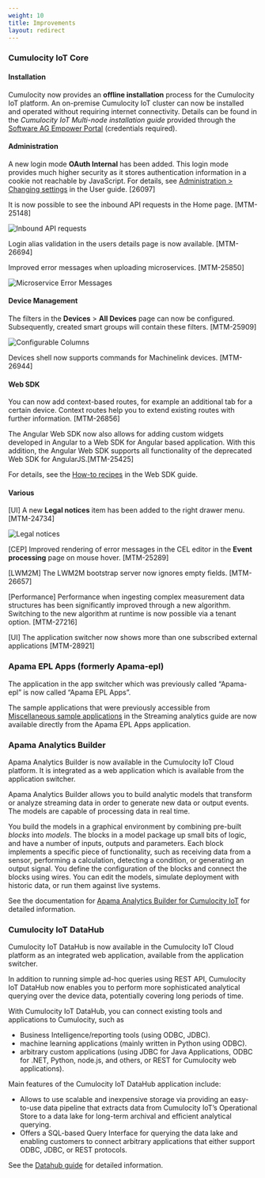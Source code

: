 ```yaml
---
weight: 10
title: Improvements
layout: redirect
---
```



### Cumulocity IoT Core

#### Installation

Cumulocity now provides an **offline installation** process for the Cumulocity IoT platform. An on-premise Cumulocity IoT cluster can now be installed and operated without requiring internet connectivity. Details can be found in the *Cumulocity IoT Multi-node installation guide* provided through the [Software AG Empower Portal](https://empower.softwareag.com) (credentials required).

#### Administration

A new login mode **OAuth Internal** has been added. This login mode provides much higher security as it stores authentication information in a cookie not reachable by JavaScript. For details, see [Administration > Changing settings](/users-guide/administration/#changing-settings) in the User guide. [26097]

It is now possible to see the inbound API requests in the Home page. [MTM-25148]

![Inbound API requests](/images/release-notes/inbound-api-requests.png)

Login alias validation in the users details page is now available. [MTM-26694]

Improved error messages when uploading microservices. [MTM-25850]

![Microservice Error Messages](/images/release-notes/microservice-error-messages.png)


#### Device Management

The filters in the **Devices** > **All Devices** page can now be configured. Subsequently, created smart groups will contain these filters. [MTM-25909]

![Configurable Columns](/images/release-notes/configurable-columns.png) 

Devices shell now supports commands for Machinelink devices. [MTM-26944]
 

#### Web SDK

You can now add context-based routes, for example an additional tab for a certain device. Context routes help you to extend existing routes with further information. [MTM-26856]  

The Angular Web SDK now also allows for adding custom widgets developed in Angular to a Web SDK for Angular based application. With this addition, the Angular Web SDK supports all functionality of the deprecated Web SDK for AngularJS.[MTM-25425]

For details, see the [How-to recipes](/web/how-to/) in the Web SDK guide.

#### Various

[UI] A new **Legal notices** item has been added to the right drawer menu. [MTM-24734]

![Legal notices](/images/release-notes/legal-notices.png)

[CEP] Improved rendering of error messages in the CEL editor in the **Event processing** page on mouse hover. [MTM-25289]

[LWM2M] The LWM2M bootstrap server now ignores empty fields. [MTM-26657]

[Performance] Performance when ingesting complex measurement data structures has been significantly improved through a new algorithm. Switching to the new algorithm at runtime is now possible via a tenant option. [MTM-27216]

[UI] The application switcher now shows more than one subscribed external applications  [MTM-28921]


### Apama EPL Apps (formerly Apama-epl)

The application in the app switcher which was previously called “Apama-epl” is now called “Apama EPL Apps”.

The sample applications that were previously accessible from [Miscellaneous sample applications](/apama/examples/#misc-applications) in the Streaming analytics guide are now available directly from the Apama EPL Apps application. 


### Apama Analytics Builder

Apama Analytics Builder is now available in the Cumulocity IoT Cloud platform. It is integrated as a web application which is available from the application switcher. 

Apama Analytics Builder allows you to build analytic models that transform or analyze streaming data in order to generate new data or output events. The models are capable of processing data in real time.

You build the models in a graphical environment by combining pre-built *blocks* into *models*. The blocks in a model package up small bits of logic, and have a number of inputs, outputs and parameters. Each block implements a specific piece of functionality, such as receiving data from a sensor, performing a calculation, detecting a condition, or generating an output signal. You define the configuration of the blocks and connect the blocks using wires. You can edit the models, simulate deployment with historic data, or run them against live systems.

See the documentation for [Apama Analytics Builder for Cumulocity IoT](https://documentation.softwareag.com/onlinehelp/Rohan/Analytics_Builder/pab10-5/apama-pab-webhelp/index.html#page/apamaanalyticsbuilder-webhelp%2Fto-AnaBui_help_index.html) for detailed information.

### Cumulocity IoT DataHub

Cumulocity IoT DataHub is now available in the Cumulocity IoT Cloud platform as an integrated web application, available from the application switcher. 

In addition to running simple ad-hoc queries using REST API, Cumulocity IoT DataHub now enables you to perform more sophisticated analytical querying over the device data, potentially covering long periods of time.

With Cumulocity IoT DataHub, you can connect existing tools and applications to Cumulocity, such as 

* Business Intelligence/reporting tools (using ODBC, JDBC).
* machine learning applications (mainly written in Python using ODBC).
* arbitrary custom applications (using JDBC for Java Applications, ODBC for .NET, Python, node.js, and others, or REST for Cumulocity web applications).

Main features of the Cumulocity IoT DataHub application include:

* Allows to use scalable and inexpensive storage via providing an easy-to-use data pipeline that extracts data from Cumulocity IoT’s Operational Store to a data lake for long-term archival and efficient analytical querying.
* Offers a SQL-based Query Interface for querying the data lake and enabling customers to connect arbitrary applications that either support ODBC, JDBC, or REST protocols.

See the [Datahub guide](/datahub/datahub-overview) for detailed information.


